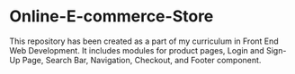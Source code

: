 # Online-E-commerce-Store
This repository has been created as a part of my curriculum in Front End Web Development.
It includes modules for product pages, Login and Sign-Up Page, Search Bar, Navigation, Checkout, and Footer component.
